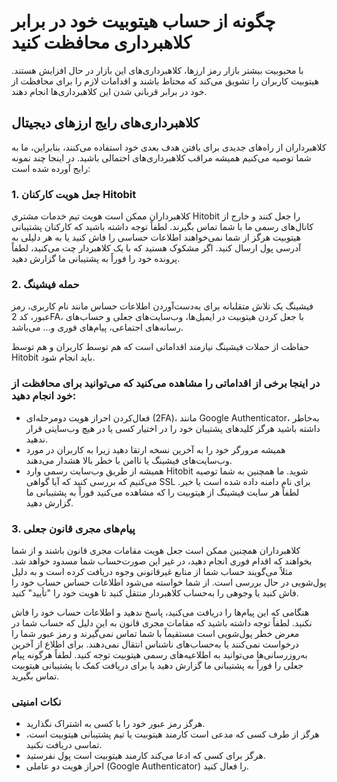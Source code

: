 # چگونه از حساب هیتوبیت خود در برابر کلاهبرداری محافظت کنید

با محبوبیت بیشتر بازار رمز ارزها، کلاهبرداری‌های این بازار  در حال افزایش هستند. هیتوبیت کاربران را تشویق می‌کند که محتاط باشند و اقدامات لازم را برای محافظت از خود در برابر قربانی شدن این کلاهبرداری‌ها انجام دهند.

## کلاهبرداری‌های رایج ارزهای دیجیتال

کلاهبرداران از راه‌های جدیدی برای یافتن هدف بعدی خود استفاده می‌کنند، بنابراین، ما به شما توصیه می‌کنیم همیشه مراقب کلاهبرداری‌های احتمالی باشید. در اینجا چند نمونه رایج آورده شده است:

### 1.	جعل هویت کارکنان Hitobit

کلاهبرداران ممکن است هویت تیم خدمات مشتری Hitobit را جعل کنند و خارج از کانال‌های رسمی ما با شما تماس بگیرند. لطفاً توجه داشته باشید که کارکنان پشتیبانی هیتوبیت هرگز از شما نمی‌خواهند اطلاعات حساسی را فاش کنید یا به هر دلیلی به آدرسی پول ارسال کنید. اگر مشکوک هستید که با یک کلاهبردار چت می‌کنید، لطفاً پرونده خود را فوراً به پشتیبانی ما گزارش دهید.

### 2.	حمله فیشینگ

فیشینگ یک تلاش متقلبانه برای به‌دست‌آوردن اطلاعات حساس مانند نام کاربری، رمز عبور، کد 2FA، با جعل کردن هیتوبیت در ایمیل‌ها، وب‌سایت‌های جعلی و حساب‌های رسانه‌های اجتماعی، پیام‌های فوری و... می‌باشد.

حفاظت از حملات فیشینگ نیازمند اقداماتی است که هم توسط کاربران و هم توسط Hitobit باید انجام شود.

### در اینجا برخی از اقداماتی را مشاهده می‌کنید که می‌توانید برای محافظت از خود انجام دهید:

-	فعال‌کردن احراز هویت دومرحله‌ای (2FA)، مانند Google Authenticator، به‌خاطر داشته باشید هرگز کلیدهای پشتیبان خود را در اختیار کسی یا در هیچ وب‌سایتی قرار ندهید.
-	همیشه مرورگر خود را به آخرین نسخه ارتقا دهید زیرا به کاربران در مورد وب‌سایت‌های فیشینگ یا ناامن با خطر بالا هشدار می‌دهند.
-	همیشه از طریق وب‌سایت رسمی وارد Hitobit شوید. ما همچنین به شما توصیه می‌کنیم که بررسی کنید که آیا گواهی SSL برای نام دامنه داده شده است یا خیر.
لطفاً هر سایت فیشینگ از هیتوبیت را که مشاهده می‌کنید فوراً به پشتیبانی ما گزارش دهید.

### 3.	پیام‌های مجری قانون جعلی

کلاهبرداران همچنین ممکن است جعل هویت مقامات مجری قانون باشند و از شما بخواهند که اقدام فوری انجام دهید، در غیر این صورت‌حساب شما مسدود خواهد شد.
مثلاً می‌گویند حساب شما از منابع غیرقانونی وجوه دریافت کرده است و به دلیل پول‌شویی در حال بررسی است. از شما خواسته می‌شود اطلاعات حساس حساب خود را فاش کنید یا وجوهی را به‌حساب کلاهبردار منتقل کنید تا هویت خود را "تأیید" کنید.

هنگامی که این پیام‌ها را دریافت می‌کنید، پاسخ ندهید و اطلاعات حساب خود را فاش نکنید. لطفاً توجه داشته باشید که مقامات مجری قانون به این دلیل که حساب شما در معرض خطر پول‌شویی است مستقیماً با شما تماس نمی‌گیرند و رمز عبور شما را درخواست نمی‌کنند یا به‌حساب‌های ناشناس انتقال نمی‌دهند.
برای اطلاع از آخرین به‌روزرسانی‌ها می‌توانید به اطلاعیه‌های رسمی هیتوبیت توجه کنید. لطفاً هرگونه پیام جعلی را فوراً به پشتیبانی ما گزارش دهید یا برای دریافت کمک با پشتیبانی هیتوبیت تماس بگیرید.

### نکات امنیتی

-	هرگز رمز عبور خود را با کسی به اشتراک نگذارید.
-	هرگز از طرف کسی که مدعی است کارمند هیتوبیت یا تیم پشتیبانی هیتوبیت است، تماسی دریافت نکنید.
-	هرگز برای کسی که ادعا می‌کند کارمند هیتوبیت است پول نفرستید.
-	احراز هویت دو عاملی (Google Authenticator) را فعال کنید.

